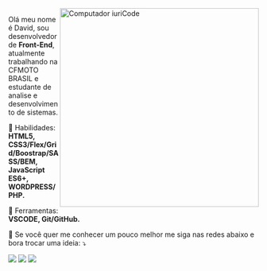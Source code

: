 <img src="https://raw.githubusercontent.com/MicaelliMedeiros/micaellimedeiros/master/image/computer-illustration.png" min-width="400px" max-width="400px" width="400px" align="right" alt="Computador iuriCode">

<p align="left"> 
  Olá meu nome é David, sou desenvolvedor de <strong>Front-End</strong>, atualmente trabalhando na CFMOTO BRASIL e estudante de analise e desenvolvimento de sistemas.
</p>

<p align="left">
  🦄 Habilidades: <strong>HTML5, CSS3/Flex/Grid/Boostrap/SASS/BEM, JavaScript ES6+, WORDPRESS/PHP.</strong>
</p>

<p align="left">
  💼 Ferramentas: <strong>VSCODE, Git/GitHub.</strong>
</p>

<p align="left">
  💌 Se você quer me conhecer um pouco melhor me siga nas redes abaixo e bora trocar uma ideia: ⤵️
</p>

<p align="left">
  <a href="https://www.instagram.com/david1.jpg/" alt="Instagram">
  <img src="https://img.shields.io/badge/-Instagram-DF0174?style=for-the-badge&logo=instagram&logoColor=white&link=https://www.instagram.com/david1.jpg/"/></a>
  
  <a href="https://www.linkedin.com/in/davidrappa1" alt="Linkedin">
  <img src="https://img.shields.io/badge/-Linkedin-0e76a8?style=for-the-badge&logo=Linkedin&logoColor=white&link=https://www.linkedin.com/in/davidrappa1" /></a>

  <a href="https://www.facebook.com/davidcristianRX/" alt="Facebook">
  <img src="https://img.shields.io/badge/-Facebook-3b5998?style=for-the-badge&logo=facebook&logoColor=white&link=https://www.facebook.com/davidcristianRX/"/></a>
</p>  

